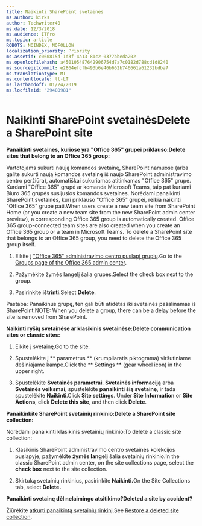 ```yaml
---
title: Naikinti SharePoint svetainės
ms.author: kirks
author: Techwriter40
ms.date: 12/3/2018
ms.audience: ITPro
ms.topic: article
ROBOTS: NOINDEX, NOFOLLOW
localization_priority: Priority
ms.assetid: c060815d-1d3f-4a13-81c2-0377bbeda202
ms.openlocfilehash: a450105487642906754d7a7c0182d788cd1d8240
ms.sourcegitcommit: e2864efcfb493b6e46b662b746661a61232bdba7
ms.translationtype: MT
ms.contentlocale: lt-LT
ms.lasthandoff: 01/24/2019
ms.locfileid: "29480981"
---
```

# <a name="delete-a-sharepoint-site"></a><span data-ttu-id="fd6bb-102">Naikinti SharePoint svetainės</span><span class="sxs-lookup"><span data-stu-id="fd6bb-102">Delete a SharePoint site</span></span>

 <span data-ttu-id="fd6bb-103">**Panaikinti svetaines, kuriose yra "Office 365" grupei priklauso:**</span><span class="sxs-lookup"><span data-stu-id="fd6bb-103">**Delete sites that belong to an Office 365 group:**</span></span>
  
<span data-ttu-id="fd6bb-p101">Vartotojams sukurti naują komandos svetainę, SharePoint namuose (arba galite sukurti naują komandos svetainę iš naujo SharePoint administravimo centro peržiūra), automatiškai sukuriamas atitinkamas "Office 365" grupė. Kurdami "Office 365" grupė ar komanda Microsoft Teams, taip pat kuriami Biuro 365 grupės susijusios komandos svetaines. Norėdami panaikinti SharePoint svetainės, kuri priklauso "Office 365" grupei, reikia naikinti "Office 365" grupė pati.</span><span class="sxs-lookup"><span data-stu-id="fd6bb-p101">When users create a new team site from SharePoint Home (or you create a new team site from the new SharePoint admin center preview), a corresponding Office 365 group is automatically created. Office 365 group-connected team sites are also created when you create an Office 365 group or a team in Microsoft Teams. To delete a SharePoint site that belongs to an Office 365 group, you need to delete the Office 365 group itself.</span></span> 
  
1. <span data-ttu-id="fd6bb-107">Eikite į ["Office 365" administravimo centro puslapį grupių](https://portal.office.com/adminportal/home#/groups).</span><span class="sxs-lookup"><span data-stu-id="fd6bb-107">Go to the [Groups page of the Office 365 admin center](https://portal.office.com/adminportal/home#/groups).</span></span>
  
2. <span data-ttu-id="fd6bb-108">Pažymėkite žymės langelį šalia grupės.</span><span class="sxs-lookup"><span data-stu-id="fd6bb-108">Select the check box next to the group.</span></span>
  
3. <span data-ttu-id="fd6bb-109">Pasirinkite **ištrinti**.</span><span class="sxs-lookup"><span data-stu-id="fd6bb-109">Select **Delete**.</span></span> 
  
<span data-ttu-id="fd6bb-110">Pastaba: Panaikinus grupę, ten gali būti atidėtas iki svetainės pašalinamas iš SharePoint.</span><span class="sxs-lookup"><span data-stu-id="fd6bb-110">NOTE: When you delete a group, there can be a delay before the site is removed from SharePoint.</span></span>
  
 <span data-ttu-id="fd6bb-111">**Naikinti ryšių svetainėse ar klasikinis svetainėse:**</span><span class="sxs-lookup"><span data-stu-id="fd6bb-111">**Delete communication sites or classic sites:**</span></span>
  
1. <span data-ttu-id="fd6bb-112">Eikite į svetainę.</span><span class="sxs-lookup"><span data-stu-id="fd6bb-112">Go to the site.</span></span>
  
2. <span data-ttu-id="fd6bb-113">Spustelėkite į \*\* parametrus \*\* (krumpliaratis piktograma) viršutiniame dešiniajame kampe.</span><span class="sxs-lookup"><span data-stu-id="fd6bb-113">Click the \*\* Settings \*\* (gear wheel icon) in the upper right.</span></span> 
  
3. <span data-ttu-id="fd6bb-p102">Spustelėkite **Svetainės parametrai**. **Svetainės informaciją** arba **Svetainės veiksmai**, spustelėkite **panaikinti šią svetainę**, ir tada spustelėkite **Naikinti**.</span><span class="sxs-lookup"><span data-stu-id="fd6bb-p102">Click **Site settings**. Under **Site Information** or **Site Actions**, click **Delete this site**, and then click **Delete**.</span></span> 
  
 <span data-ttu-id="fd6bb-116">**Panaikinkite SharePoint svetainių rinkinio:**</span><span class="sxs-lookup"><span data-stu-id="fd6bb-116">**Delete a SharePoint site collection:**</span></span>
  
<span data-ttu-id="fd6bb-117">Norėdami panaikinti klasikinis svetainių rinkinio:</span><span class="sxs-lookup"><span data-stu-id="fd6bb-117">To delete a classic site collection:</span></span>
  
1. <span data-ttu-id="fd6bb-118">Klasikinis SharePoint administravimo centro svetainės kolekcijos puslapyje, pažymėkite **žymės langelį** šalia svetainių rinkinio.</span><span class="sxs-lookup"><span data-stu-id="fd6bb-118">In the classic SharePoint admin center, on the site collections page, select the **check box** next to the site collection.</span></span> 
  
2. <span data-ttu-id="fd6bb-119">Skirtuką svetainių rinkinius, pasirinkite **Naikinti.**</span><span class="sxs-lookup"><span data-stu-id="fd6bb-119">On the Site Collections tab, select **Delete.**</span></span>
  
 <span data-ttu-id="fd6bb-120">**Panaikinti svetainę dėl nelaimingo atsitikimo?**</span><span class="sxs-lookup"><span data-stu-id="fd6bb-120">**Deleted a site by accident?**</span></span>
  
<span data-ttu-id="fd6bb-121">Žiūrėkite [atkurti panaikintą svetainių rinkinį](https://go.microsoft.com/fwlink/?linkid=867660).</span><span class="sxs-lookup"><span data-stu-id="fd6bb-121">See [Restore a deleted site collection](https://go.microsoft.com/fwlink/?linkid=867660).</span></span>
  

